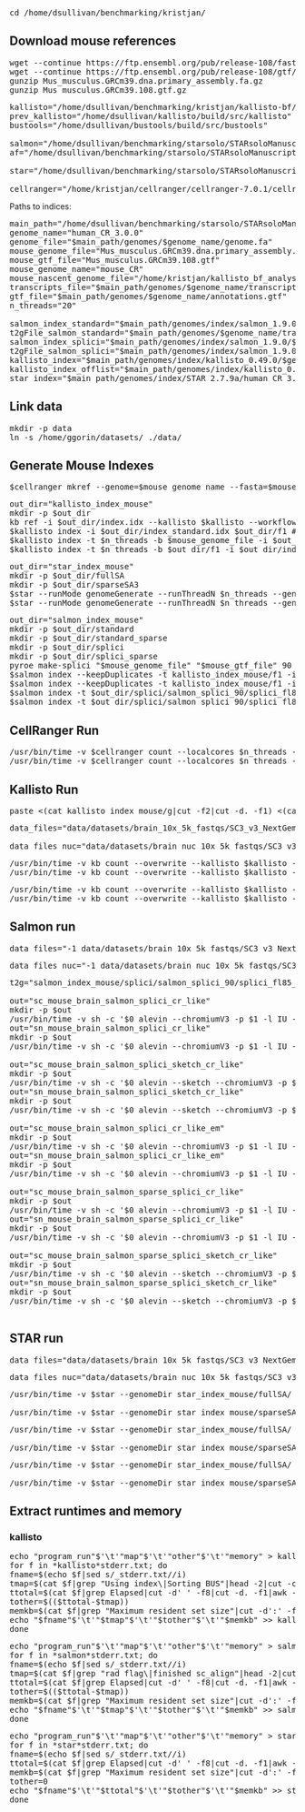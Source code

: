 <pre>cd /home/dsullivan/benchmarking/kristjan/</pre>

## Download mouse references

<pre>wget --continue https://ftp.ensembl.org/pub/release-108/fasta/mus_musculus/dna/Mus_musculus.GRCm39.dna.primary_assembly.fa.gz
wget --continue https://ftp.ensembl.org/pub/release-108/gtf/mus_musculus/Mus_musculus.GRCm39.108.gtf.gz
gunzip Mus_musculus.GRCm39.dna.primary_assembly.fa.gz
gunzip Mus_musculus.GRCm39.108.gtf.gz</pre>


<pre>kallisto="/home/dsullivan/benchmarking/kristjan/kallisto-bf/build/src/kallisto"
prev_kallisto="/home/dsullivan/kallisto/build/src/kallisto"
bustools="/home/dsullivan/bustools/build/src/bustools"

salmon="/home/dsullivan/benchmarking/starsolo/STARsoloManuscript/exe/salmon_1.9.0"
af="/home/dsullivan/benchmarking/starsolo/STARsoloManuscript/exe/alevin-fry_0.8.0"

star="/home/dsullivan/benchmarking/starsolo/STARsoloManuscript//exe/STAR_2.7.9a"

cellranger="/home/kristjan/cellranger/cellranger-7.0.1/cellranger"
</pre>

Paths to indices:

<pre>main_path="/home/dsullivan/benchmarking/starsolo/STARsoloManuscript"
genome_name="human_CR_3.0.0"
genome_file="$main_path/genomes/$genome_name/genome.fa"
mouse_genome_file="Mus_musculus.GRCm39.dna.primary_assembly.fa"
mouse_gtf_file="Mus_musculus.GRCm39.108.gtf"
mouse_genome_name="mouse_CR"
mouse_nascent_genome_file="/home/kristjan/kallisto_bf_analysis/partial_transcriptomes/mus_musculus_nascent_v2.fa"
transcripts_file="$main_path/genomes/$genome_name/transcripts.fa"
gtf_file="$main_path/genomes/$genome_name/annotations.gtf"
n_threads="20"

salmon_index_standard="$main_path/genomes/index/salmon_1.9.0/$genome_name/standard/index"
t2gFile_salmon_standard="$main_path/genomes/$genome_name/transcript_to_gene.2col.txt"
salmon_index_splici="$main_path/genomes/index/salmon_1.9.0/$genome_name/splici/i150"
t2gFile_salmon_splici="$main_path/genomes/index/salmon_1.9.0/$genome_name/splici/salmon_splici_150/splici_fl145_t2g_3col.tsv"
kallisto_index="$main_path/genomes/index/kallisto_0.49.0/$genome_name/standard_1/index.idx"
kallisto_index_offlist="$main_path/genomes/index/kallisto_0.49.0/$genome_name/standard_offlist_1/index.idx"
star_index="$main_path/genomes/index/STAR_2.7.9a/human_CR_3.0.0/fullSA/"</pre>

## Link data

<pre>mkdir -p data
ln -s /home/ggorin/datasets/ ./data/</pre>


## Generate Mouse Indexes

<pre>$cellranger mkref --genome=$mouse_genome_name --fasta=$mouse_genome_file --genes=$mouse_gtf_file --nthreads=$n_threads</pre>

<pre>out_dir="kallisto_index_mouse"
mkdir -p $out_dir
kb ref -i $out_dir/index.idx --kallisto $kallisto --workflow standard --overwrite -f1 $out_dir/f1 -g $out_dir/g $mouse_genome_file $mouse_gtf_file > $out_dir/log.txt 2>&1
$kallisto index -i $out_dir/index_standard.idx $out_dir/f1 # TODO: DELETE THIS ONCE WE FIGURE OUT WHY TF KB ISN'T WORKING!
$kallisto index -t $n_threads -b $mouse_genome_file -i $out_dir/index_offlist.idx $out_dir/f1
$kallisto index -t $n_threads -b $out_dir/f1 -i $out_dir/index_nucleus.idx $mouse_nascent_genome_file</pre>

<pre>out_dir="star_index_mouse"
mkdir -p $out_dir/fullSA
mkdir -p $out_dir/sparseSA3
$star --runMode genomeGenerate --runThreadN $n_threads --genomeDir $out_dir/fullSA --genomeFastaFiles $mouse_genome_file --sjdbGTFfile $mouse_gtf_file > $out_dir/fullSA/log.txt 2>&1
$star --runMode genomeGenerate --runThreadN $n_threads --genomeDir $out_dir/sparseSA3 --genomeSAsparseD 3 --genomeFastaFiles $mouse_genome_file --sjdbGTFfile $mouse_gtf_file > $out_dir/sparseSA3/log.txt 2>&1
</pre>

<pre>out_dir="salmon_index_mouse"
mkdir -p $out_dir/standard
mkdir -p $out_dir/standard_sparse
mkdir -p $out_dir/splici
mkdir -p $out_dir/splici_sparse
pyroe make-splici "$mouse_genome_file" "$mouse_gtf_file" 90 $out_dir/splici/salmon_splici_90 --flank-trim-length 5 --filename-prefix splici
$salmon index --keepDuplicates -t kallisto_index_mouse/f1 -i $out_dir/standard/index -p $n_threads
$salmon index --keepDuplicates -t kallisto_index_mouse/f1 -i $out_dir/standard_sparse/index -p $n_threads --sparse
$salmon index -t $out_dir/splici/salmon_splici_90/splici_fl85.fa -i $out_dir/splici/index -p $n_threads
$salmon index -t $out_dir/splici/salmon_splici_90/splici_fl85.fa -i $out_dir/splici_sparse/index -p $n_threads
</pre>

## CellRanger Run

<pre>/usr/bin/time -v $cellranger count --localcores $n_threads --fastqs data/datasets/brain_10x_5k_fastqs/ --id sc_mouse_brain_cellranger7 --transcriptome $mouse_genome_name  1> sc_mouse_brain_cellranger7_stdout.txt 2> sc_mouse_brain_cellranger7_stderr.txt
/usr/bin/time -v $cellranger count --localcores $n_threads --fastqs data/datasets/brain_nuc_10x_5k_fastqs/ --id sn_mouse_brain_cellranger7 --transcriptome $mouse_genome_name  1> sn_mouse_brain_cellranger7_stdout.txt 2> sn_mouse_brain_cellranger7_stderr.txt</pre>

## Kallisto Run

<pre>paste <(cat kallisto_index_mouse/g|cut -f2|cut -d. -f1) <(cat kallisto_index_mouse/g|cut -f2|cut -d. -f1) > kallisto_index_mouse/g_</pre>

<pre>data_files="data/datasets/brain_10x_5k_fastqs/SC3_v3_NextGem_DI_Neurons_5K_gex_S3_L001_R1_001.fastq.gz data/datasets/brain_10x_5k_fastqs/SC3_v3_NextGem_DI_Neurons_5K_gex_S3_L001_R2_001.fastq.gz data/datasets/brain_10x_5k_fastqs/SC3_v3_NextGem_DI_Neurons_5K_gex_S3_L002_R1_001.fastq.gz data/datasets/brain_10x_5k_fastqs/SC3_v3_NextGem_DI_Neurons_5K_gex_S3_L002_R2_001.fastq.gz data/datasets/brain_10x_5k_fastqs/SC3_v3_NextGem_DI_Neurons_5K_gex_S3_L003_R1_001.fastq.gz data/datasets/brain_10x_5k_fastqs/SC3_v3_NextGem_DI_Neurons_5K_gex_S3_L003_R2_001.fastq.gz data/datasets/brain_10x_5k_fastqs/SC3_v3_NextGem_DI_Neurons_5K_gex_S3_L004_R1_001.fastq.gz data/datasets/brain_10x_5k_fastqs/SC3_v3_NextGem_DI_Neurons_5K_gex_S3_L004_R2_001.fastq.gz"

data_files_nuc="data/datasets/brain_nuc_10x_5k_fastqs/SC3_v3_NextGem_DI_Nuclei_5K_gex_S6_L001_R1_001.fastq.gz data/datasets/brain_nuc_10x_5k_fastqs/SC3_v3_NextGem_DI_Nuclei_5K_gex_S6_L001_R2_001.fastq.gz data/datasets/brain_nuc_10x_5k_fastqs/SC3_v3_NextGem_DI_Nuclei_5K_gex_S6_L002_R1_001.fastq.gz data/datasets/brain_nuc_10x_5k_fastqs/SC3_v3_NextGem_DI_Nuclei_5K_gex_S6_L002_R2_001.fastq.gz data/datasets/brain_nuc_10x_5k_fastqs/SC3_v3_NextGem_DI_Nuclei_5K_gex_S6_L003_R1_001.fastq.gz data/datasets/brain_nuc_10x_5k_fastqs/SC3_v3_NextGem_DI_Nuclei_5K_gex_S6_L003_R2_001.fastq.gz data/datasets/brain_nuc_10x_5k_fastqs/SC3_v3_NextGem_DI_Nuclei_5K_gex_S6_L004_R1_001.fastq.gz data/datasets/brain_nuc_10x_5k_fastqs/SC3_v3_NextGem_DI_Nuclei_5K_gex_S6_L004_R2_001.fastq.gz"</pre>

<pre>/usr/bin/time -v kb count --overwrite --kallisto $kallisto --bustools $bustools -i kallisto_index_mouse/index_standard.idx -g kallisto_index_mouse/g -t $n_threads -x 10XV3 -o sc_mouse_brain_kallisto_standard/ $data_files  1> sc_mouse_brain_kallisto_standard_stdout.txt 2> sc_mouse_brain_kallisto_standard_stderr.txt
/usr/bin/time -v kb count --overwrite --kallisto $kallisto --bustools $bustools -i kallisto_index_mouse/index_standard.idx -g kallisto_index_mouse/g -t $n_threads -x 10XV3 -o sn_mouse_brain_kallisto_standard/ $data_files_nuc  1> sn_mouse_brain_kallisto_standard_stdout.txt 2> sn_mouse_brain_kallisto_standard_stderr.txt</pre>

<pre>/usr/bin/time -v kb count --overwrite --kallisto $kallisto --bustools $bustools -i kallisto_index_mouse/index_offlist.idx -g kallisto_index_mouse/g -t $n_threads -x 10XV3 -o sc_mouse_brain_kallisto_offlist/ $data_files 1> sc_mouse_brain_kallisto_offlist_stdout.txt 2> sc_mouse_brain_kallisto_offlist_stderr.txt
/usr/bin/time -v kb count --overwrite --kallisto $kallisto --bustools $bustools -i kallisto_index_mouse/index_nucleus.idx -g kallisto_index_mouse/g_ -t $n_threads -x 10XV3 -o sn_mouse_brain_kallisto_offlist/ $data_files_nuc 1> sn_mouse_brain_kallisto_offlist_stdout.txt 2> sn_mouse_brain_kallisto_offlist_stderr.txt</pre>

## Salmon run

<pre>data_files="-1 data/datasets/brain_10x_5k_fastqs/SC3_v3_NextGem_DI_Neurons_5K_gex_S3_L001_R1_001.fastq.gz data/datasets/brain_10x_5k_fastqs/SC3_v3_NextGem_DI_Neurons_5K_gex_S3_L002_R1_001.fastq.gz data/datasets/brain_10x_5k_fastqs/SC3_v3_NextGem_DI_Neurons_5K_gex_S3_L003_R1_001.fastq.gz data/datasets/brain_10x_5k_fastqs/SC3_v3_NextGem_DI_Neurons_5K_gex_S3_L004_R1_001.fastq.gz -2 data/datasets/brain_10x_5k_fastqs/SC3_v3_NextGem_DI_Neurons_5K_gex_S3_L001_R2_001.fastq.gz data/datasets/brain_10x_5k_fastqs/SC3_v3_NextGem_DI_Neurons_5K_gex_S3_L002_R2_001.fastq.gz data/datasets/brain_10x_5k_fastqs/SC3_v3_NextGem_DI_Neurons_5K_gex_S3_L003_R2_001.fastq.gz data/datasets/brain_10x_5k_fastqs/SC3_v3_NextGem_DI_Neurons_5K_gex_S3_L004_R2_001.fastq.gz"</pre>

<pre>
data_files_nuc="-1 data/datasets/brain_nuc_10x_5k_fastqs/SC3_v3_NextGem_DI_Nuclei_5K_gex_S6_L001_R1_001.fastq.gz data/datasets/brain_nuc_10x_5k_fastqs/SC3_v3_NextGem_DI_Nuclei_5K_gex_S6_L002_R1_001.fastq.gz data/datasets/brain_nuc_10x_5k_fastqs/SC3_v3_NextGem_DI_Nuclei_5K_gex_S6_L003_R1_001.fastq.gz data/datasets/brain_nuc_10x_5k_fastqs/SC3_v3_NextGem_DI_Nuclei_5K_gex_S6_L004_R1_001.fastq.gz -2 data/datasets/brain_nuc_10x_5k_fastqs/SC3_v3_NextGem_DI_Nuclei_5K_gex_S6_L001_R2_001.fastq.gz data/datasets/brain_nuc_10x_5k_fastqs/SC3_v3_NextGem_DI_Nuclei_5K_gex_S6_L002_R2_001.fastq.gz data/datasets/brain_nuc_10x_5k_fastqs/SC3_v3_NextGem_DI_Nuclei_5K_gex_S6_L003_R2_001.fastq.gz data/datasets/brain_nuc_10x_5k_fastqs/SC3_v3_NextGem_DI_Nuclei_5K_gex_S6_L004_R2_001.fastq.gz"
</pre>



<pre>t2g="salmon_index_mouse/splici/salmon_splici_90/splici_fl85_t2g_3col.tsv"

out="sc_mouse_brain_salmon_splici_cr_like"
mkdir -p $out
/usr/bin/time -v sh -c '$0 alevin --chromiumV3 -p $1 -l IU -i salmon_index_mouse/splici/index --tgMap $2 --rad -o $3/ $4 && $5 generate-permit-list -d fw -u sc_mouse_brain_kallisto_offlist/10x_version3_whitelist.txt -i $3/ -o $3/ && $5 collate -t $1 -i $3/ -r $3/ && $5 quant --resolution cr-like -t $1 -i $3/ -o $3/ --use-mtx --tg-map $2' $salmon $n_threads $t2g $out "$data_files" $af  1> "$out"_stdout.txt 2> "$out"_stderr.txt
out="sn_mouse_brain_salmon_splici_cr_like"
mkdir -p $out
/usr/bin/time -v sh -c '$0 alevin --chromiumV3 -p $1 -l IU -i salmon_index_mouse/splici/index --tgMap $2 --rad -o $3/ $4 && $5 generate-permit-list -d fw -u sc_mouse_brain_kallisto_offlist/10x_version3_whitelist.txt -i $3/ -o $3/ && $5 collate -t $1 -i $3/ -r $3/ && $5 quant --resolution cr-like -t $1 -i $3/ -o $3/ --use-mtx --tg-map $2' $salmon $n_threads $t2g $out "$data_files_nuc" $af  1> "$out"_stdout.txt 2> "$out"_stderr.txt

out="sc_mouse_brain_salmon_splici_sketch_cr_like"
mkdir -p $out
/usr/bin/time -v sh -c '$0 alevin --sketch --chromiumV3 -p $1 -l IU -i salmon_index_mouse/splici/index --tgMap $2 --rad -o $3/ $4 && $5 generate-permit-list -d fw -u sc_mouse_brain_kallisto_offlist/10x_version3_whitelist.txt -i $3/ -o $3/ && $5 collate -t $1 -i $3/ -r $3/ && $5 quant --resolution cr-like -t $1 -i $3/ -o $3/ --use-mtx --tg-map $2' $salmon $n_threads $t2g $out "$data_files" $af  1> "$out"_stdout.txt 2> "$out"_stderr.txt
out="sn_mouse_brain_salmon_splici_sketch_cr_like"
mkdir -p $out
/usr/bin/time -v sh -c '$0 alevin --sketch --chromiumV3 -p $1 -l IU -i salmon_index_mouse/splici/index --tgMap $2 --rad -o $3/ $4 && $5 generate-permit-list -d fw -u sc_mouse_brain_kallisto_offlist/10x_version3_whitelist.txt -i $3/ -o $3/ && $5 collate -t $1 -i $3/ -r $3/ && $5 quant --resolution cr-like -t $1 -i $3/ -o $3/ --use-mtx --tg-map $2' $salmon $n_threads $t2g $out "$data_files_nuc" $af  1> "$out"_stdout.txt 2> "$out"_stderr.txt

out="sc_mouse_brain_salmon_splici_cr_like_em"
mkdir -p $out
/usr/bin/time -v sh -c '$0 alevin --chromiumV3 -p $1 -l IU -i salmon_index_mouse/splici/index --tgMap $2 --rad -o $3/ $4 && $5 generate-permit-list -d fw -u sc_mouse_brain_kallisto_offlist/10x_version3_whitelist.txt -i $3/ -o $3/ && $5 collate -t $1 -i $3/ -r $3/ && $5 quant --resolution cr-like-em -t $1 -i $3/ -o $3/ --use-mtx --tg-map $2' $salmon $n_threads $t2g $out "$data_files" $af  1> "$out"_stdout.txt 2> "$out"_stderr.txt
out="sn_mouse_brain_salmon_splici_cr_like_em"
mkdir -p $out
/usr/bin/time -v sh -c '$0 alevin --chromiumV3 -p $1 -l IU -i salmon_index_mouse/splici/index --tgMap $2 --rad -o $3/ $4 && $5 generate-permit-list -d fw -u sc_mouse_brain_kallisto_offlist/10x_version3_whitelist.txt -i $3/ -o $3/ && $5 collate -t $1 -i $3/ -r $3/ && $5 quant --resolution cr-like-em -t $1 -i $3/ -o $3/ --use-mtx --tg-map $2' $salmon $n_threads $t2g $out "$data_files_nuc" $af  1> "$out"_stdout.txt 2> "$out"_stderr.txt

out="sc_mouse_brain_salmon_sparse_splici_cr_like"
mkdir -p $out
/usr/bin/time -v sh -c '$0 alevin --chromiumV3 -p $1 -l IU -i salmon_index_mouse/splici_sparse/index --tgMap $2 --rad -o $3/ $4 && $5 generate-permit-list -d fw -u sc_mouse_brain_kallisto_offlist/10x_version3_whitelist.txt -i $3/ -o $3/ && $5 collate -t $1 -i $3/ -r $3/ && $5 quant --resolution cr-like -t $1 -i $3/ -o $3/ --use-mtx --tg-map $2' $salmon $n_threads $t2g $out "$data_files" $af  1> "$out"_stdout.txt 2> "$out"_stderr.txt
out="sn_mouse_brain_salmon_sparse_splici_cr_like"
mkdir -p $out
/usr/bin/time -v sh -c '$0 alevin --chromiumV3 -p $1 -l IU -i salmon_index_mouse/splici_sparse/index --tgMap $2 --rad -o $3/ $4 && $5 generate-permit-list -d fw -u sc_mouse_brain_kallisto_offlist/10x_version3_whitelist.txt -i $3/ -o $3/ && $5 collate -t $1 -i $3/ -r $3/ && $5 quant --resolution cr-like -t $1 -i $3/ -o $3/ --use-mtx --tg-map $2' $salmon $n_threads $t2g $out "$data_files_nuc" $af  1> "$out"_stdout.txt 2> "$out"_stderr.txt

out="sc_mouse_brain_salmon_sparse_splici_sketch_cr_like"
mkdir -p $out
/usr/bin/time -v sh -c '$0 alevin --sketch --chromiumV3 -p $1 -l IU -i salmon_index_mouse/splici_sparse/index --tgMap $2 --rad -o $3/ $4 && $5 generate-permit-list -d fw -u sc_mouse_brain_kallisto_offlist/10x_version3_whitelist.txt -i $3/ -o $3/ && $5 collate -t $1 -i $3/ -r $3/ && $5 quant --resolution cr-like -t $1 -i $3/ -o $3/ --use-mtx --tg-map $2' $salmon $n_threads $t2g $out "$data_files" $af  1> "$out"_stdout.txt 2> "$out"_stderr.txt
out="sn_mouse_brain_salmon_sparse_splici_sketch_cr_like"
mkdir -p $out
/usr/bin/time -v sh -c '$0 alevin --sketch --chromiumV3 -p $1 -l IU -i salmon_index_mouse/splici_sparse/index --tgMap $2 --rad -o $3/ $4 && $5 generate-permit-list -d fw -u sc_mouse_brain_kallisto_offlist/10x_version3_whitelist.txt -i $3/ -o $3/ && $5 collate -t $1 -i $3/ -r $3/ && $5 quant --resolution cr-like -t $1 -i $3/ -o $3/ --use-mtx --tg-map $2' $salmon $n_threads $t2g $out "$data_files_nuc" $af  1> "$out"_stdout.txt 2> "$out"_stderr.txt

</pre>

## STAR run

<pre>data_files="data/datasets/brain_10x_5k_fastqs/SC3_v3_NextGem_DI_Neurons_5K_gex_S3_L001_R2_001.fastq.gz,data/datasets/brain_10x_5k_fastqs/SC3_v3_NextGem_DI_Neurons_5K_gex_S3_L002_R2_001.fastq.gz,data/datasets/brain_10x_5k_fastqs/SC3_v3_NextGem_DI_Neurons_5K_gex_S3_L003_R2_001.fastq.gz,data/datasets/brain_10x_5k_fastqs/SC3_v3_NextGem_DI_Neurons_5K_gex_S3_L004_R2_001.fastq.gz data/datasets/brain_10x_5k_fastqs/SC3_v3_NextGem_DI_Neurons_5K_gex_S3_L001_R1_001.fastq.gz,data/datasets/brain_10x_5k_fastqs/SC3_v3_NextGem_DI_Neurons_5K_gex_S3_L002_R1_001.fastq.gz,data/datasets/brain_10x_5k_fastqs/SC3_v3_NextGem_DI_Neurons_5K_gex_S3_L003_R1_001.fastq.gz,data/datasets/brain_10x_5k_fastqs/SC3_v3_NextGem_DI_Neurons_5K_gex_S3_L004_R1_001.fastq.gz"</pre>

<pre>
data_files_nuc="data/datasets/brain_nuc_10x_5k_fastqs/SC3_v3_NextGem_DI_Nuclei_5K_gex_S6_L001_R2_001.fastq.gz,data/datasets/brain_nuc_10x_5k_fastqs/SC3_v3_NextGem_DI_Nuclei_5K_gex_S6_L002_R2_001.fastq.gz,data/datasets/brain_nuc_10x_5k_fastqs/SC3_v3_NextGem_DI_Nuclei_5K_gex_S6_L003_R2_001.fastq.gz,data/datasets/brain_nuc_10x_5k_fastqs/SC3_v3_NextGem_DI_Nuclei_5K_gex_S6_L004_R2_001.fastq.gz data/datasets/brain_nuc_10x_5k_fastqs/SC3_v3_NextGem_DI_Nuclei_5K_gex_S6_L001_R1_001.fastq.gz,data/datasets/brain_nuc_10x_5k_fastqs/SC3_v3_NextGem_DI_Nuclei_5K_gex_S6_L002_R1_001.fastq.gz,data/datasets/brain_nuc_10x_5k_fastqs/SC3_v3_NextGem_DI_Nuclei_5K_gex_S6_L003_R1_001.fastq.gz,data/datasets/brain_nuc_10x_5k_fastqs/SC3_v3_NextGem_DI_Nuclei_5K_gex_S6_L004_R1_001.fastq.gz"
</pre>


<pre>/usr/bin/time -v $star --genomeDir star_index_mouse/fullSA/ --runThreadN $n_threads --readFilesCommand zcat --readFilesIn $data_files --soloCBwhitelist sc_mouse_brain_kallisto_offlist/10x_version3_whitelist.txt --soloUMIlen 12 --limitIObufferSize 50000000 50000000 --soloType CB_UMI_Simple --outSAMtype None --outFileNamePrefix sc_mouse_brain_star_full/ 1> sc_mouse_brain_star_full_stdout.txt 2> sc_mouse_brain_star_full_stderr.txt

/usr/bin/time -v $star --genomeDir star_index_mouse/sparseSA3/ --runThreadN $n_threads --readFilesCommand zcat --readFilesIn $data_files --soloCBwhitelist sc_mouse_brain_kallisto_offlist/10x_version3_whitelist.txt --soloUMIlen 12 --limitIObufferSize 50000000 50000000 --soloType CB_UMI_Simple --outSAMtype None --outFileNamePrefix sc_mouse_brain_star_sparse/ 1> sc_mouse_brain_star_sparse_stdout.txt 2> sc_mouse_brain_star_sparse_stderr.txt</pre>

<pre>/usr/bin/time -v $star --genomeDir star_index_mouse/fullSA/ --soloFeatures GeneFull --runThreadN $n_threads --readFilesCommand zcat --readFilesIn $data_files_nuc --soloCBwhitelist sc_mouse_brain_kallisto_offlist/10x_version3_whitelist.txt --soloUMIlen 12 --limitIObufferSize 50000000 50000000 --soloType CB_UMI_Simple --outSAMtype None --outFileNamePrefix sn_mouse_brain_star_full/ 1> sn_mouse_brain_star_full_stdout.txt 2> sn_mouse_brain_star_full_stderr.txt

/usr/bin/time -v $star --genomeDir star_index_mouse/sparseSA3/ --soloFeatures GeneFull --runThreadN $n_threads --readFilesCommand zcat --readFilesIn $data_files_nuc --soloCBwhitelist sc_mouse_brain_kallisto_offlist/10x_version3_whitelist.txt --soloUMIlen 12 --limitIObufferSize 50000000 50000000 --soloType CB_UMI_Simple --outSAMtype None --outFileNamePrefix sn_mouse_brain_star_sparse/ 1> sn_mouse_brain_star_sparse_stdout.txt 2> sn_mouse_brain_star_sparse_stderr.txt</pre>

<pre>/usr/bin/time -v $star --genomeDir star_index_mouse/fullSA/ --soloFeatures Gene Velocyto --runThreadN $n_threads --readFilesCommand zcat --readFilesIn $data_files_nuc --soloCBwhitelist sc_mouse_brain_kallisto_offlist/10x_version3_whitelist.txt --soloUMIlen 12 --limitIObufferSize 50000000 50000000 --soloType CB_UMI_Simple --outSAMtype None --outFileNamePrefix sn_mouse_brain_star_velocyto_full/ 1> sn_mouse_brain_star_velocyto_full_stdout.txt 2> sn_mouse_brain_star_velocyto_full_stderr.txt

/usr/bin/time -v $star --genomeDir star_index_mouse/sparseSA3/ --soloFeatures Gene Velocyto --runThreadN $n_threads --readFilesCommand zcat --readFilesIn $data_files_nuc --soloCBwhitelist sc_mouse_brain_kallisto_offlist/10x_version3_whitelist.txt --soloUMIlen 12 --limitIObufferSize 50000000 50000000 --soloType CB_UMI_Simple --outSAMtype None --outFileNamePrefix sn_mouse_brain_star_velocyto_sparse/ 1> sn_mouse_brain_star_velocyto_sparse_stdout.txt 2> sn_mouse_brain_star_velocyto_sparse_stderr.txt</pre>



## Extract runtimes and memory

### kallisto

<pre>
echo "program_run"$'\t'"map"$'\t'"other"$'\t'"memory" > kallisto_performance.txt
for f in *kallisto*stderr.txt; do
fname=$(echo $f|sed s/_stderr.txt//i)
tmap=$(cat $f|grep "Using index\|Sorting BUS"|head -2|cut -c 13-20|awk -F: '{ print ($1 * 3600) + ($2 * 60) + $3 }'|awk 'NR > 1 { print $0 - first } { first = $0 }')
ttotal=$(cat $f|grep Elapsed|cut -d' ' -f8|cut -d. -f1|awk -F: '{ print ($1 * 60) + $2 }')
tother=$(($ttotal-$tmap))
memkb=$(cat $f|grep "Maximum resident set size"|cut -d':' -f2|tr -d ' ')
echo "$fname"$'\t'"$tmap"$'\t'"$tother"$'\t'"$memkb" >> kallisto_performance.txt
done
</pre>


<pre>
echo "program_run"$'\t'"map"$'\t'"other"$'\t'"memory" > salmon_performance.txt
for f in *salmon*stderr.txt; do
fname=$(echo $f|sed s/_stderr.txt//i)
tmap=$(cat $f|grep "rad flag\|finished sc_align"|head -2|cut -d'[' -f2|cut -c 12-19|awk -F: '{ print ($1 * 3600) + ($2 * 60) + $3 }'|awk 'NR > 1 { print $0 - first } { first = $0 }')
ttotal=$(cat $f|grep Elapsed|cut -d' ' -f8|cut -d. -f1|awk -F: '{ print ($1 * 60) + $2 }')
tother=$(($ttotal-$tmap))
memkb=$(cat $f|grep "Maximum resident set size"|cut -d':' -f2|tr -d ' ')
echo "$fname"$'\t'"$tmap"$'\t'"$tother"$'\t'"$memkb" >> salmon_performance.txt
done
</pre>



<pre>
echo "program_run"$'\t'"map"$'\t'"other"$'\t'"memory" > star_performance.txt
for f in *star*stderr.txt; do
fname=$(echo $f|sed s/_stderr.txt//i)
ttotal=$(cat $f|grep Elapsed|cut -d' ' -f8|cut -d. -f1|awk -F: '{ print ($1 * 60) + $2 }')
memkb=$(cat $f|grep "Maximum resident set size"|cut -d':' -f2|tr -d ' ')
tother=0
echo "$fname"$'\t'"$ttotal"$'\t'"$tother"$'\t'"$memkb" >> star_performance.txt
done
</pre>
